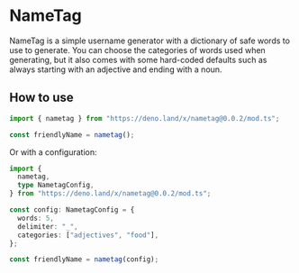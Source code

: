 # NameTag

NameTag is a simple username generator with a dictionary of safe words to use to generate. You can choose the categories of words used when generating, but it also comes with some hard-coded defaults such as always starting with an adjective and ending with a noun.

## How to use

```ts
import { nametag } from "https://deno.land/x/nametag@0.0.2/mod.ts";

const friendlyName = nametag();
```

Or with a configuration:

```ts
import {
  nametag,
  type NametagConfig,
} from "https://deno.land/x/nametag@0.0.2/mod.ts";

const config: NametagConfig = {
  words: 5,
  delimiter: "_",
  categories: ["adjectives", "food"],
};

const friendlyName = nametag(config);
```
